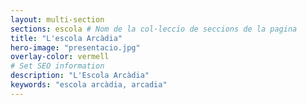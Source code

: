 ```yaml
---
layout: multi-section
sections: escola # Nom de la col·leccio de seccions de la pagina
title: "L'escola Arcàdia"
hero-image: "presentacio.jpg"
overlay-color: vermell
# Set SEO information
description: "L'Escola Arcàdia"
keywords: "escola arcàdia, arcadia"
---
```

